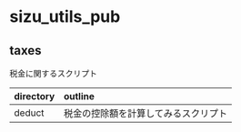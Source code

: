 # sizu_utils_pub

## taxes

税金に関するスクリプト

| directory | outline |
| :-- | :-- |
| deduct | 税金の控除額を計算してみるスクリプト |